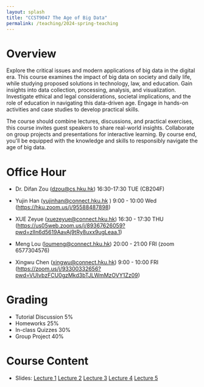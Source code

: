 ```yaml
---
layout: splash
title: "CCST9047 The Age of Big Data"
permalink: /teaching/2024-spring-teaching
---
```

# Overview

Explore the critical issues and modern applications of big data in the digital era. This course examines the impact of big data on society and daily life, while studying proposed solutions in technology, law, and education. Gain insights into data collection, processing, analysis, and visualization. Investigate ethical and legal considerations, societal implications, and the role of education in navigating this data-driven age. Engage in hands-on activities and case studies to develop practical skills.

The course should combine lectures, discussions, and practical exercises, this course invites guest speakers to share real-world insights. Collaborate on group projects and presentations for interactive learning. By course end, you'll be equipped with the knowledge and skills to responsibly navigate the age of big data.

# Office Hour

* Dr. Difan Zou (dzou@cs.hku.hk) 16:30-17:30 TUE (CB204F)
* Yujin Han (yujinhan@connect.hku.hk ) 9:00 - 10:00 Wed (https://hku.zoom.us/j/95588487898)

* XUE Zeyue (xuezeyue@connect.hku.hk) 16:30 - 17:30 THU (https://us05web.zoom.us/j/89367626059?pwd=zlIn6d5619AavAj9tRy8uxx9ugLeaa.1) 
* Meng Lou (loumeng@connect.hku.hk) 20:00 - 21:00 FRI (zoom 6577304576)
* Xingwu Chen (xingwu@connect.hku.hk) 9:00 - 10:00 FRI (https://zoom.us/j/93300332656?pwd=VUIvbzFCU0gzMkd3bTJLWmMzOVY1Zz09)



# Grading

* Tutorial Discussion 5%
* Homeworks 25%
* In-class Quizzes 30%
* Group Project 40%

# Course Content

* Slides: [Lecture 1](https://drive.google.com/file/d/1hP5tAuVmUKGRKSyd2c2UkYftfWs91Kgx/view?usp=sharing) [Lecture 2](https://drive.google.com/file/d/1PtYSWEH751qYY8XHmiJDM6YHtNLxmRwC/view?usp=sharing) [Lecture 3](https://drive.google.com/file/d/1h_Fy6M91yu6yWB_-Bf9lDDnGs5W_rTgh/view?usp=sharing) [Lecture 4](https://drive.google.com/file/d/14pkzBu9KP2__IhWYIk38iMV_6bkwP_kK/view?usp=sharing) [Lecture 5](https://drive.google.com/file/d/1gHSIKgCiB6rFnYrWCJQldF6RKxgCHpD_/view?usp=sharing)





